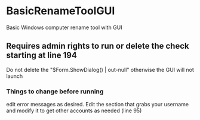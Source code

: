 # BasicRenameToolGUI
Basic Windows computer rename tool with GUI

## Requires admin rights to run or delete the check starting at line 194 

Do not delete the "$Form.ShowDialog() | out-null" otherwise the GUI will not launch

### Things to change before running

edit error messages as desired. Edit the section that grabs your username and modify it to get other accounts as needed (line 95)
